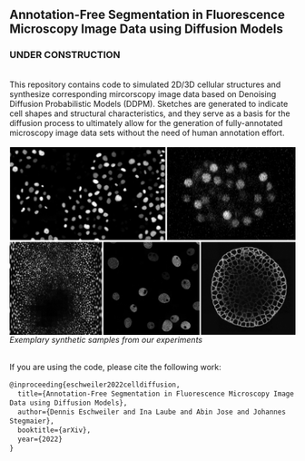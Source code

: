 ## Annotation-Free Segmentation in Fluorescence Microscopy Image Data using Diffusion Models

### UNDER CONSTRUCTION

<br>
This repository contains code to simulated 2D/3D cellular structures and synthesize corresponding mircorscopy image data based on Denoising Diffusion Probabilistic Models (DDPM).
Sketches are generated to indicate cell shapes and structural characteristics, and they serve as a basis for the diffusion process to ultimately allow for the generation of fully-annotated microscopy image data sets without the need of human annotation effort.<br><br>
<img src="figures/example_data.png" alt="Examplary sketches and corresponding synthetic data." align="middle" /><em>Exemplary synthetic samples from our experiments</em><br><br>


If you are using the code, please cite the following work:
```
@inproceeding{eschweiler2022celldiffusion,
  title={Annotation-Free Segmentation in Fluorescence Microscopy Image Data using Diffusion Models},
  author={Dennis Eschweiler and Ina Laube and Abin Jose and Johannes Stegmaier},
  booktitle={arXiv},
  year={2022}
}
```
